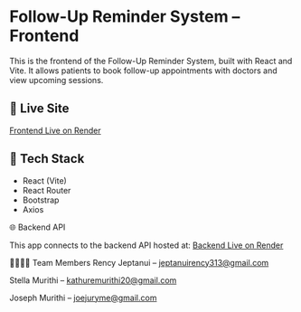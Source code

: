 # Follow-Up Reminder System – Frontend

This is the frontend of the Follow-Up Reminder System, built with React and Vite. It allows patients to book follow-up appointments with doctors and view upcoming sessions.

## 🔗 Live Site

[Frontend Live on Render](https://follow-upreminder-system-frontend.onrender.com)

## 🚀 Tech Stack

- React (Vite)
- React Router
- Bootstrap
- Axios

🌐 Backend API

This app connects to the backend API hosted at:
[Backend Live on Render](https://follow-up-reminder-system-backend.onrender.com)


👨‍👩‍👧‍👦 Team Members
Rency Jeptanui – jeptanuirency313@gmail.com

Stella Murithi – kathuremurithi20@gmail.com

Joseph Murithi – joejuryme@gmail.com

